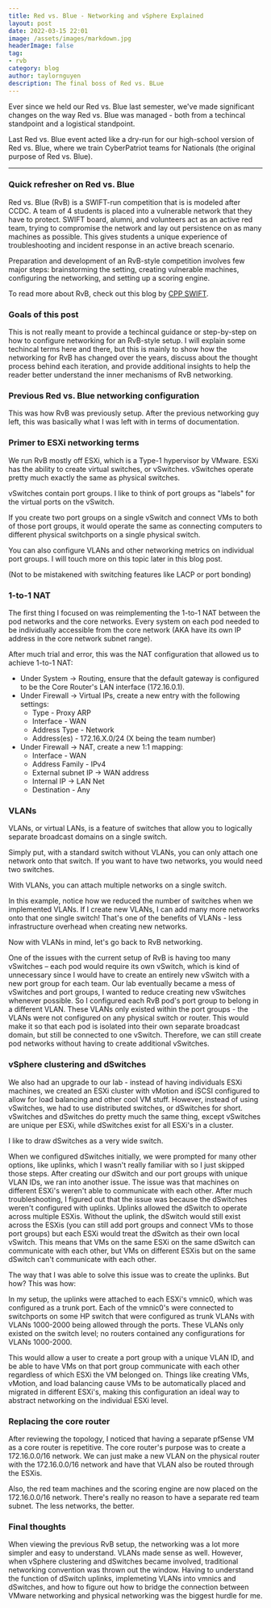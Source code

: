 ```yaml
---
title: Red vs. Blue - Networking and vSphere Explained
layout: post
date: 2022-03-15 22:01
image: /assets/images/markdown.jpg
headerImage: false
tag:
- rvb
category: blog
author: taylornguyen
description: The final boss of Red vs. BLue
---
```


Ever since we held our Red vs. Blue last semester, we've made significant changes on the way Red vs. Blue was managed - both from a techincal standpoint and a logistical standpoint.

Last Red vs. Blue event acted like a dry-run for our high-school version of Red vs. Blue, where we train CyberPatriot teams for Nationals (the original purpose of Red vs. Blue).

---

### Quick refresher on Red vs. Blue

Red vs. Blue (RvB) is a SWIFT-run competition that is is modeled after CCDC. A team of 4 students is placed into a vulnerable network that they have to protect. SWIFT board, alumni, and volunteers act as an active red team, trying to compromise the network and lay out persistence on as many machines as possible. This gives students a unique experience of troubleshooting and incident response in an active breach scenario.

Preparation and development of an RvB-style competition involves few major steps: brainstorming the setting, creating vulnerable machines, configuring the networking, and setting up a scoring engine.

To read more about RvB, check out this blog by [CPP SWIFT](https://www.calpolyswift.org/blog/rvb-2022-spring).

### Goals of this post

This is not really meant to provide a techincal guidance or step-by-step on how to configure networking for an RvB-style setup. I will explain some techincal terms here and there, but this is mainly to show how the networking for RvB has changed over the years, discuss about the thought process behind each iteration, and provide additional insights to help the reader better understand the inner mechanisms of RvB networking.

### Previous Red vs. Blue networking configuration

This was how RvB was previously setup. After the previous networking guy left, this was basically what I was left with in terms of documentation.

### Primer to ESXi networking terms

We run RvB mostly off ESXi, which is a Type-1 hypervisor by VMware. ESXi has the ability to create virtual switches, or vSwitches. vSwitches operate pretty much exactly the same as physical switches.

vSwitches contain port groups. I like to think of port groups as "labels" for the virtual ports on the vSwitch.

If you create two port groups on a single vSwitch and connect VMs to both of those port groups, it would operate the same as connecting computers to different physical switchports on a single physical switch.

You can also configure VLANs and other networking metrics on individual port groups. I will touch more on this topic later in this blog post.

(Not to be mistakened with switching features like LACP or port bonding)

### 1-to-1 NAT

The first thing I focused on was reimplementing the 1-to-1 NAT between the pod networks and the core networks. Every system on each pod needed to be individually accessible from the core network (AKA have its own IP address in the core network subnet range).

After much trial and error, this was the NAT configuration that allowed us to achieve 1-to-1 NAT:

- Under System → Routing, ensure that the default gateway is configured to be the Core Router's LAN interface (172.16.0.1).
- Under Firewall → Virtual IPs, create a new entry with the following settings:
  - Type - Proxy ARP
  - Interface - WAN
  - Address Type - Network
  - Address(es) - 172.16.X.0/24 (X being the team number)
- Under Firewall → NAT, create a new 1:1 mapping:
  - Interface - WAN
  - Address Family - IPv4
  - External subnet IP → WAN address
  - Internal IP → LAN Net
  - Destination - Any

### VLANs

VLANs, or virtual LANs, is a feature of switches that allow you to logically separate broadcast domains on a single switch.

Simply put, with a standard switch without VLANs, you can only attach one network onto that switch. If you want to have two networks, you would need two switches.

With VLANs, you can attach multiple networks on a single switch.

In this example, notice how we reduced the number of switches when we implemented VLANs. If I create new VLANs, I can add many more networks onto that one single switch! That's one of the benefits of VLANs - less infrastructure overhead when creating new networks.

Now with VLANs in mind, let's go back to RvB networking.

One of the issues with the current setup of RvB is having too many vSwitches – each pod would require its own vSwitch, which is kind of unnecessary since I would have to create an entirely new vSwitch with a new port group for each team. Our lab eventually became a mess of vSwitches and port groups, I wanted to reduce creating new vSwitches whenever possible. So I configured each RvB pod's port group to belong in a different VLAN. These VLANs only existed within the port groups - the VLANs were not configured on any physical switch or router. This would make it so that each pod is isolated into their own separate broadcast domain, but still be connected to one vSwitch. Therefore, we can still create pod networks without having to create additional vSwitches.

### vSphere clustering and dSwitches

We also had an upgrade to our lab - instead of having individuals ESXi machines, we created an ESXi cluster with vMotion and iSCSI configured to allow for load balancing and other cool VM stuff. However, instead of using vSwitches, we had to use distributed switches, or dSwitches for short. vSwitches and dSwitches do pretty much the same thing, except vSwitches are unique per ESXi, while dSwitches exist for all ESXi's in a cluster.

I like to draw dSwitches as a very wide switch.

When we configured dSwitches initially, we were prompted for many other options, like uplinks, which I wasn't really familiar with so I just skipped those steps. After creating our dSwitch and our port groups with unique VLAN IDs, we ran into another issue. The issue was that machines on different ESXi's weren't able to communicate with each other. After much troubleshooting, I figured out that the issue was because the dSwitches weren't configured with uplinks. Uplinks allowed the dSwitch to operate across multiple ESXis. Without the uplink, the dSwitch would still exist across the ESXis (you can still add port groups and connect VMs to those port groups) but each ESXi would treat the dSwitch as their own local vSwitch. This means that VMs on the same ESXi on the same dSwitch can communicate with each other, but VMs on different ESXis but on the same dSwitch can't communicate with each other.

The way that I was able to solve this issue was to create the uplinks. But how? This was how:

In my setup, the uplinks were attached to each ESXi's vmnic0, which was configured as a trunk port. Each of the vmnic0's were connected to switchports on some HP switch that were configured as trunk VLANs with VLANs 1000-2000 being allowed through the ports. These VLANs only existed on the switch level; no routers contained any configurations for VLANs 1000-2000.

This would allow a user to create a port group with a unique VLAN ID, and be able to have VMs on that port group communicate with each other regardless of which ESXi the VM belonged on. Things like creating VMs, vMotion, and load balancing cause VMs to be automatically placed and migrated in different ESXi's, making this configuration an ideal way to abstract networking on the individual ESXi level.

### Replacing the core router

After reviewing the topology, I noticed that having a separate pfSense VM as a core router is repetitive. The core router's purpose was to create a 172.16.0.0/16 network. We can just make a new VLAN on the physical router with the 172.16.0.0/16 network and have that VLAN also be routed through the ESXis.

Also, the red team machines and the scoring engine are now placed on the 172.16.0.0/16 network. There's really no reason to have a separate red team subnet. The less networks, the better.

### Final thoughts

When viewing the previous RvB setup, the networking was a lot more simpler and easy to understand. VLANs made sense as well. However, when vSphere clustering and dSwitches became involved, traditional networking convention was thrown out the window. Having to understand the function of dSwitch uplinks, implemeting VLANs into vmnics and dSwitches, and how to figure out how to bridge the connection between VMware networking and physical networking was the biggest hurdle for me.